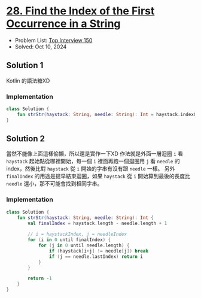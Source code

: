 # [28. Find the Index of the First Occurrence in a String](https://leetcode.com/problems/find-the-index-of-the-first-occurrence-in-a-string/)

- Problem List: [Top Interview 150](https://leetcode.com/studyplan/top-interview-150/)
- Solved: Oct 10, 2024

## Solution 1

Kotlin 的語法糖XD

### Implementation

```kotlin
class Solution {
    fun strStr(haystack: String, needle: String): Int = haystack.indexOf(needle)
}
```

## Solution 2

當然不能像上面這樣偷懶，所以還是實作一下XD
作法就是外面一層迴圈 `i` 看 `haystack` 起始點從哪裡開始，每一個 `i` 裡面再跑一個迴圈用 `j` 看 `needle` 的 index，然後比對 `haystack` 從 `i` 開始的字串有沒有跟 `needle` 一樣。
另外 `finalIndex` 的用途是提早結束迴圈，如果 `haystack` 從 `i` 開始算到最後的長度比 `needle` 還小，那不可能會找到相同字串。

### Implementation

```kotlin
class Solution {
    fun strStr(haystack: String, needle: String): Int {
        val finalIndex = haystack.length - needle.length + 1
        
        // i = haystackIndex, j = needleIndex
        for (i in 0 until finalIndex) {
            for (j in 0 until needle.length) {
                if (haystack[i+j] != needle[j]) break
                if (j == needle.lastIndex) return i
            }
        }

        return -1
    }
}
```
